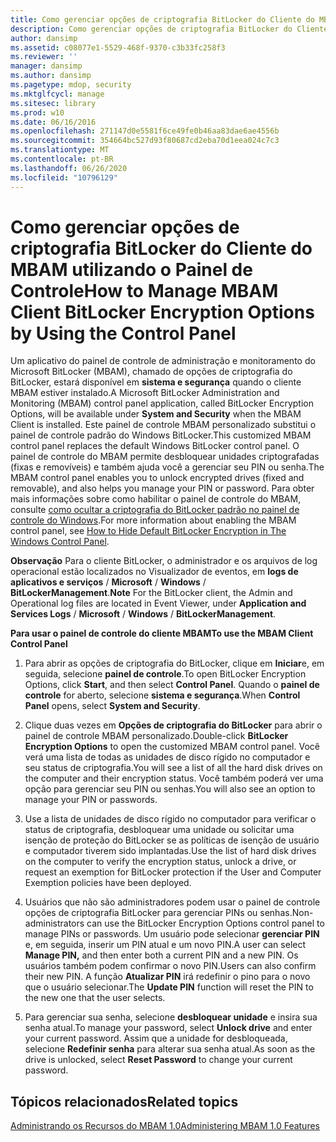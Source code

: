 ```yaml
---
title: Como gerenciar opções de criptografia BitLocker do Cliente do MBAM utilizando o Painel de Controle
description: Como gerenciar opções de criptografia BitLocker do Cliente do MBAM utilizando o Painel de Controle
author: dansimp
ms.assetid: c08077e1-5529-468f-9370-c3b33fc258f3
ms.reviewer: ''
manager: dansimp
ms.author: dansimp
ms.pagetype: mdop, security
ms.mktglfcycl: manage
ms.sitesec: library
ms.prod: w10
ms.date: 06/16/2016
ms.openlocfilehash: 271147d0e5581f6ce49fe0b46aa83dae6ae4556b
ms.sourcegitcommit: 354664bc527d93f80687cd2eba70d1eea024c7c3
ms.translationtype: MT
ms.contentlocale: pt-BR
ms.lasthandoff: 06/26/2020
ms.locfileid: "10796129"
---
```

# <span data-ttu-id="9aeb6-103">Como gerenciar opções de criptografia BitLocker do Cliente do MBAM utilizando o Painel de Controle</span><span class="sxs-lookup"><span data-stu-id="9aeb6-103">How to Manage MBAM Client BitLocker Encryption Options by Using the Control Panel</span></span>


<span data-ttu-id="9aeb6-104">Um aplicativo do painel de controle de administração e monitoramento do Microsoft BitLocker (MBAM), chamado de opções de criptografia do BitLocker, estará disponível em **sistema e segurança** quando o cliente MBAM estiver instalado.</span><span class="sxs-lookup"><span data-stu-id="9aeb6-104">A Microsoft BitLocker Administration and Monitoring (MBAM) control panel application, called BitLocker Encryption Options, will be available under **System and Security** when the MBAM Client is installed.</span></span> <span data-ttu-id="9aeb6-105">Este painel de controle MBAM personalizado substitui o painel de controle padrão do Windows BitLocker.</span><span class="sxs-lookup"><span data-stu-id="9aeb6-105">This customized MBAM control panel replaces the default Windows BitLocker control panel.</span></span> <span data-ttu-id="9aeb6-106">O painel de controle do MBAM permite desbloquear unidades criptografadas (fixas e removíveis) e também ajuda você a gerenciar seu PIN ou senha.</span><span class="sxs-lookup"><span data-stu-id="9aeb6-106">The MBAM control panel enables you to unlock encrypted drives (fixed and removable), and also helps you manage your PIN or password.</span></span> <span data-ttu-id="9aeb6-107">Para obter mais informações sobre como habilitar o painel de controle do MBAM, consulte [como ocultar a criptografia do BitLocker padrão no painel de controle do Windows](how-to-hide-default-bitlocker-encryption-in-the-windows-control-panel.md).</span><span class="sxs-lookup"><span data-stu-id="9aeb6-107">For more information about enabling the MBAM control panel, see [How to Hide Default BitLocker Encryption in The Windows Control Panel](how-to-hide-default-bitlocker-encryption-in-the-windows-control-panel.md).</span></span>

<span data-ttu-id="9aeb6-108">**Observação**  Para o cliente BitLocker, o administrador e os arquivos de log operacional estão localizados no Visualizador de eventos, em **logs de aplicativos e serviços**  /  **Microsoft**  /  **Windows**  /  **BitLockerManagement**.</span><span class="sxs-lookup"><span data-stu-id="9aeb6-108">**Note** For the BitLocker client, the Admin and Operational log files are located in Event Viewer, under **Application and Services Logs** / **Microsoft** / **Windows** / **BitLockerManagement**.</span></span>

 

**<span data-ttu-id="9aeb6-109">Para usar o painel de controle do cliente MBAM</span><span class="sxs-lookup"><span data-stu-id="9aeb6-109">To use the MBAM Client Control Panel</span></span>**

1.  <span data-ttu-id="9aeb6-110">Para abrir as opções de criptografia do BitLocker, clique em **Iniciar**e, em seguida, selecione **painel de controle**.</span><span class="sxs-lookup"><span data-stu-id="9aeb6-110">To open BitLocker Encryption Options, click **Start**, and then select **Control Panel**.</span></span> <span data-ttu-id="9aeb6-111">Quando o **painel de controle** for aberto, selecione **sistema e segurança**.</span><span class="sxs-lookup"><span data-stu-id="9aeb6-111">When **Control Panel** opens, select **System and Security**.</span></span>

2.  <span data-ttu-id="9aeb6-112">Clique duas vezes em **Opções de criptografia do BitLocker** para abrir o painel de controle MBAM personalizado.</span><span class="sxs-lookup"><span data-stu-id="9aeb6-112">Double-click **BitLocker Encryption Options** to open the customized MBAM control panel.</span></span> <span data-ttu-id="9aeb6-113">Você verá uma lista de todas as unidades de disco rígido no computador e seu status de criptografia.</span><span class="sxs-lookup"><span data-stu-id="9aeb6-113">You will see a list of all the hard disk drives on the computer and their encryption status.</span></span> <span data-ttu-id="9aeb6-114">Você também poderá ver uma opção para gerenciar seu PIN ou senhas.</span><span class="sxs-lookup"><span data-stu-id="9aeb6-114">You will also see an option to manage your PIN or passwords.</span></span>

3.  <span data-ttu-id="9aeb6-115">Use a lista de unidades de disco rígido no computador para verificar o status de criptografia, desbloquear uma unidade ou solicitar uma isenção de proteção do BitLocker se as políticas de isenção de usuário e computador tiverem sido implantadas.</span><span class="sxs-lookup"><span data-stu-id="9aeb6-115">Use the list of hard disk drives on the computer to verify the encryption status, unlock a drive, or request an exemption for BitLocker protection if the User and Computer Exemption policies have been deployed.</span></span>

4.  <span data-ttu-id="9aeb6-116">Usuários que não são administradores podem usar o painel de controle opções de criptografia BitLocker para gerenciar PINs ou senhas.</span><span class="sxs-lookup"><span data-stu-id="9aeb6-116">Non-administrators can use the BitLocker Encryption Options control panel to manage PINs or passwords.</span></span> <span data-ttu-id="9aeb6-117">Um usuário pode selecionar **gerenciar PIN** e, em seguida, inserir um PIN atual e um novo PIN.</span><span class="sxs-lookup"><span data-stu-id="9aeb6-117">A user can select **Manage PIN,** and then enter both a current PIN and a new PIN.</span></span> <span data-ttu-id="9aeb6-118">Os usuários também podem confirmar o novo PIN.</span><span class="sxs-lookup"><span data-stu-id="9aeb6-118">Users can also confirm their new PIN.</span></span> <span data-ttu-id="9aeb6-119">A função **Atualizar PIN** irá redefinir o pino para o novo que o usuário selecionar.</span><span class="sxs-lookup"><span data-stu-id="9aeb6-119">The **Update PIN** function will reset the PIN to the new one that the user selects.</span></span>

5.  <span data-ttu-id="9aeb6-120">Para gerenciar sua senha, selecione **desbloquear unidade** e insira sua senha atual.</span><span class="sxs-lookup"><span data-stu-id="9aeb6-120">To manage your password, select **Unlock drive** and enter your current password.</span></span> <span data-ttu-id="9aeb6-121">Assim que a unidade for desbloqueada, selecione **Redefinir senha** para alterar sua senha atual.</span><span class="sxs-lookup"><span data-stu-id="9aeb6-121">As soon as the drive is unlocked, select **Reset Password** to change your current password.</span></span>

## <span data-ttu-id="9aeb6-122">Tópicos relacionados</span><span class="sxs-lookup"><span data-stu-id="9aeb6-122">Related topics</span></span>


[<span data-ttu-id="9aeb6-123">Administrando os Recursos do MBAM 1.0</span><span class="sxs-lookup"><span data-stu-id="9aeb6-123">Administering MBAM 1.0 Features</span></span>](administering-mbam-10-features.md)

 

 





